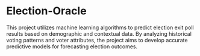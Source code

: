 # Election-Oracle
This project utilizes machine learning algorithms to predict election exit poll results based on demographic and contextual data. By analyzing historical voting patterns and voter attributes, the project aims to develop accurate predictive models for forecasting election outcomes.
